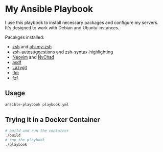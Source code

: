 # My Ansible Playbook

I use this playbook to install necessary packages and configure my servers. It's designed to work with Debian and Ubuntu instances.

Pacakges installed:

- [zsh](https://www.zsh.org/) and [oh-my-zsh](https://ohmyz.sh/)
- [zsh-autosuggestions](https://github.com/zsh-users/zsh-autosuggestions) and [zsh-syntax-highlighting](https://github.com/zsh-users/zsh-syntax-highlighting)
- [Neovim](https://neovim.io/) and [NvChad](https://nvchad.com/)
- [asdf](https://asdf-vm.com/)
- [Lazygit](https://github.com/jesseduffield/lazygit)
- [tldr](https://github.com/tldr-pages/tlrc)
- [fzf](https://github.com/junegunn/fzf)

## Usage

```bash
ansible-playbook playbook.yml
```

## Trying it in a Docker Container

```bash
# build and run the container
./build
# run the playbook
./playbook
```
